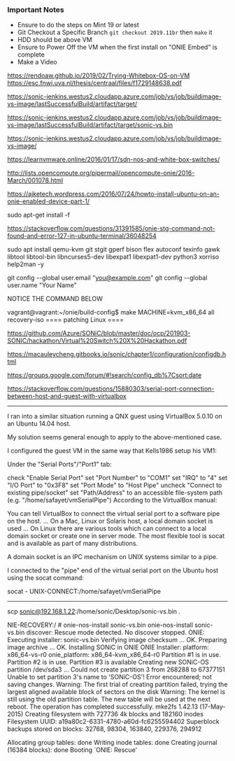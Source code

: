 

### Important Notes

- Ensure to do the steps on Mint 19 or latest
- Git Checkout a Specific Branch `git checkout 2019.11br` then `make` it
- HDD should be above VM
- Ensure to Power Off the VM when the first install on "ONIE Embed" is complete
- Make a Video 


https://rendoaw.github.io/2019/02/Trying-Whitebox-OS-on-VM
https://esc.fnwi.uva.nl/thesis/centraal/files/f1729148638.pdf


https://sonic-jenkins.westus2.cloudapp.azure.com/job/vs/job/buildimage-vs-image/lastSuccessfulBuild/artifact/target/

https://sonic-jenkins.westus2.cloudapp.azure.com/job/vs/job/buildimage-vs-image/lastSuccessfulBuild/artifact/target/sonic-vs.bin

https://sonic-jenkins.westus2.cloudapp.azure.com/job/vs/job/buildimage-vs-image/

https://learnvmware.online/2016/01/17/sdn-nos-and-white-box-switches/

http://lists.opencompute.org/pipermail/opencompute-onie/2016-March/001078.html

https://ajketech.wordpress.com/2016/07/24/howto-install-ubuntu-on-an-onie-enabled-device-part-1/


sudo apt-get install -f

https://stackoverflow.com/questions/31391585/onie-stg-command-not-found-and-error-127-in-ubuntu-terminal/36048254

sudo apt install qemu-kvm git stgit gperf bison flex autoconf texinfo gawk libtool libtool-bin libncurses5-dev libexpat1 libexpat1-dev python3 xorriso help2man -y



git config --global user.email "you@example.com"
git config --global user.name "Your Name"


NOTICE THE COMMAND BELOW

vagrant@vagrant:~/onie/build-config$ make MACHINE=kvm_x86_64 all recovery-iso
==== patching  Linux ====

https://github.com/Azure/SONiC/blob/master/doc/ocp/201903-SONIC/hackathon/Virtual%20Switch%20X%20Hackathon.pdf

https://macauleycheng.gitbooks.io/sonic/chapter1/configuration/configdb.html

https://groups.google.com/forum/#!search/config_db%7Csort:date

https://stackoverflow.com/questions/15880303/serial-port-connection-between-host-and-guest-with-virtualbox


----

I ran into a similar situation running a QNX guest using VirtualBox 5.0.10 on an Ubuntu 14.04 host.

My solution seems general enough to apply to the above-mentioned case.

I configured the guest VM in the same way that Kells1986 setup his VM1:

Under the "Serial Ports"/"Port1" tab:

check "Enable Serial Port"
set "Port Number" to "COM1"
set "IRQ" to "4"
set "I/O Port" to "0x3F8"
set "Port Mode" to "Host Pipe"
uncheck "Connect to existing pipe/socket"
set "Path/Address" to an accessible file-system path (e.g. "/home/safayet/vmSerialPipe")
According to the VirtualBox manual:

You can tell VirtualBox to connect the virtual serial port to a software pipe on the host. ... On a Mac, Linux or Solaris host, a local domain socket is used ... On Linux there are various tools which can connect to a local domain socket or create one in server mode. The most flexible tool is socat and is available as part of many distributions.

A domain socket is an IPC mechanism on UNIX systems similar to a pipe.

I connected to the "pipe" end of the virtual serial port on the Ubuntu host using the socat command:

socat - UNIX-CONNECT:/home/safayet/vmSerialPipe

---

scp sonic@192.168.1.22:/home/sonic/Desktop/sonic-vs.bin .




NIE-RECOVERY:/ # onie-nos-install sonic-vs.bin
onie-nos-install sonic-vs.bin
discover: Rescue mode detected. No discover stopped.
ONIE: Executing installer: sonic-vs.bin
Verifying image checksum ... OK.
Preparing image archive ... OK.
Installing SONiC in ONIE
ONIE Installer: platform: x86_64-vs-r0
onie_platform: x86_64-kvm_x86_64-r0
Partition #1 is in use.
Partition #2 is in use.
Partition #3 is available
Creating new SONiC-OS partition /dev/sda3 ...
Could not create partition 3 from 268288 to 67377151
Unable to set partition 3's name to 'SONiC-OS'!
Error encountered; not saving changes.
Warning: The first trial of creating partition failed, trying the largest aligned available block of sectors on the disk
Warning: The kernel is still using the old partition table.
The new table will be used at the next reboot.
The operation has completed successfully.
mke2fs 1.42.13 (17-May-2015)
Creating filesystem with 727736 4k blocks and 182160 inodes
Filesystem UUID: a19a80c2-6331-4780-a60d-fc6255594402
Superblock backups stored on blocks:
	32768, 98304, 163840, 229376, 294912

Allocating group tables: done
Writing inode tables: done
Creating journal (16384 blocks): done
  Booting `ONIE: Rescue'
